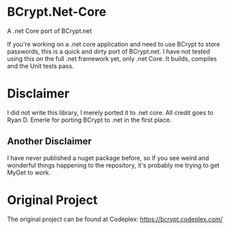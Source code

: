 # BCrypt.Net-Core
A .net Core port of BCrypt.net

If you're working on a .net core application and need to use BCrypt to store passwords, this is a quick and dirty port of BCrypt.net.
I have not tested using this on the full .net framework yet, only .net Core. It builds, compiles and the Unit tests pass. 

# Disclaimer
I did not write this library, I merely ported it to .net core. All credit goes to Ryan D. Emerle for porting BCrypt to .net in the first place.

## Another Disclaimer
I have never published a nuget package before, so if you see weird and wonderful things happening to the repository, it's probably me trying to get MyGet to work.

# Original Project
The original project can be found at Codeplex: https://bcrypt.codeplex.com/
